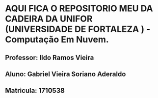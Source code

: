 # AQUI FICA O REPOSITORIO MEU DA CADEIRA DA UNIFOR (UNIVERSIDADE DE FORTALEZA ) - Computação Em Nuvem.
## Professor: Ildo Ramos Vieira
## Aluno: Gabriel Vieira Soriano Aderaldo
## Matricula: 1710538
